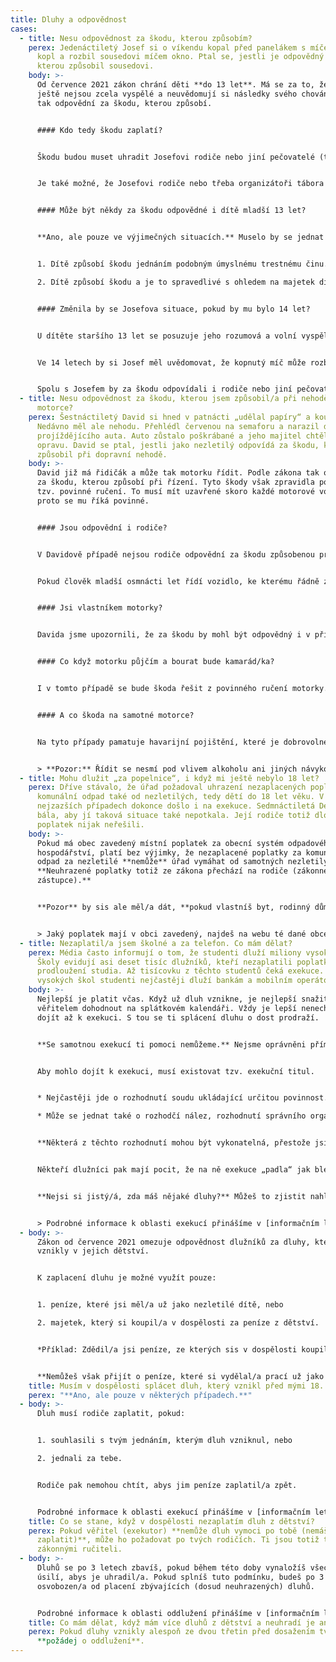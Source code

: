 ```yaml
---
title: Dluhy a odpovědnost
cases:
  - title: Nesu odpovědnost za škodu, kterou způsobím?
    perex: Jedenáctiletý Josef si o víkendu kopal před panelákem s míčem. Špatně
      kopl a rozbil sousedovi míčem okno. Ptal se, jestli je odpovědný za škodu,
      kterou způsobil sousedovi.
    body: >-
      Od července 2021 zákon chrání děti **do 13 let**. Má se za to, že většinou
      ještě nejsou zcela vyspělé a neuvědomují si následky svého chování. Nejsou
      tak odpovědní za škodu, kterou způsobí. 


      #### Kdo tedy škodu zaplatí?


      Škodu budou muset uhradit Josefovi rodiče nebo jiní pečovatelé (třeba pěstouni, učitelé, vychovatelé, vedoucí na táboře…), kteří měli Josefa na starost a měli na něj dohlížet. Pokud zanedbali povinnost vykonávat tzv. náležitý dohled, budou za škodu odpovědní oni.


      Je také možné, že Josefovi rodiče nebo třeba organizátoři tábora mají sjednáno pojištění odpovědnosti za škodu. Tedy smlouvu s pojišťovnou, že za ně zaplatí vzniklou škodu v případě nějakého maléru. V tomto případě bude platit pojišťovna. 


      #### Může být někdy za škodu odpovědné i dítě mladší 13 let?


      **Ano, ale pouze ve výjimečných situacích.** Muselo by se jednat o jeden ze dvou případů.


      1. Dítě způsobí škodu jednáním podobným úmyslnému trestnému činu. *Například pokud by dvanáctileté dítě úmyslně zapálilo sklad.*

      2. Dítě způsobí škodu a je to spravedlivé s ohledem na majetek dítěte a majetek poškozené osoby, aby za ni bylo odpovědné. *Například tehdy, pokud má dítě dostatek peněz a škodu může zaplatit z nich.*    


      #### Změnila by se Josefova situace, pokud by mu bylo 14 let?


      U dítěte staršího 13 let se posuzuje jeho rozumová a volní vyspělost. Tedy zda je dítě schopné posoudit následky svého jednání a ovládnout své jednání. Aby bylo dítě odpovědné za škodu, musí být splněny obě podmínky. 


      Ve 14 letech by si Josef měl uvědomovat, že kopnutý míč může rozbít okno. Stejně tak by si měl umět vybrat místo vhodné pro kopání, případně svou hru přizpůsobit okolí. Ve věku 14 let by tedy Josef byl pravděpodobně odpovědný za škodu způsobenou rozbitím okna.


      Spolu s Josefem by za škodu odpovídali i rodiče nebo jiní pečovatelé, pokud zanedbali svou povinnost dohlížet na Josefa. Josef a jeho rodiče by byli odpovědní společně a nerozdílně. To znamená, že soused může chtít uhradit škodu po kterémkoliv z nich. Josef s rodiči se pak musí dohodnout, jak se vzájemně vypořádají. Mělo by to být podle toho, nakolik se který z nich podílel na rozbití okna. Tedy nejen kdo kopl míč, ale i nakolik se rodiče snažili škodě předejít.
  - title: Nesu odpovědnost za škodu, kterou jsem způsobil/a při nehodě na své
      motorce?
    perex: Šestnáctiletý David si hned v patnácti „udělal papíry“ a koupil motorku.
      Nedávno měl ale nehodu. Přehlédl červenou na semaforu a narazil do
      projíždějícího auta. Auto zůstalo poškrábané a jeho majitel chtěl zaplatit
      opravu. David se ptal, jestli jako nezletilý odpovídá za škodu, kterou
      způsobil při dopravní nehodě.
    body: >-
      David již má řidičák a může tak motorku řídit. Podle zákona tak odpovídá i
      za škodu, kterou způsobí při řízení. Tyto škody však zpravidla pokrývá
      tzv. povinné ručení. To musí mít uzavřené skoro každé motorové vozidlo –
      proto se mu říká povinné.


      #### Jsou odpovědní i rodiče?


      V Davidově případě nejsou rodiče odpovědní za škodu způsobenou provozem dopravního prostředku, kterou způsobilo jejich dítě. Kdyby David nežil s rodiči, ale u pěstounů nebo třeba v dětském domově, nebyli by odpovědní ani pěstouni nebo jeho vychovatelé. 


      Pokud člověk mladší osmnácti let řídí vozidlo, ke kterému řádně získal řidičák, je odpovědný i za škodu způsobenou při dopravní nehodě. Opět však platí, že způsobenou škodu by mělo pokrýt povinné ručení.


      #### Jsi vlastníkem motorky?


      Davida jsme upozornili, že za škodu by mohl být odpovědný i v případě, že by mu motorku někdo ukradl a způsobil na ní dopravní nehodu. Jako majitel motorky by pak za škodu odpovídal společně s viníkem. Doporučili jsme mu proto, aby si motorku dobře zamykal či jinak zabezpečoval.


      #### Co když motorku půjčím a bourat bude kamarád/ka?


      I v tomto případě se bude škoda řešit z povinného ručení motorky. Je ale důležité, aby kamarád/ka měl/a také patřičný řidičák.


      #### A co škoda na samotné motorce?


      Na tyto případy pamatuje havarijní pojištění, které je dobrovolné. Pokud by ho David neměl, mohl by škodu vymáhat po tom, kdo ji způsobil. Tedy po tom, kdo motorku ukradl, nebo komu ji David půjčil.


      > **Pozor:** Řídit se nesmí pod vlivem alkoholu ani jiných návykových látek. Porušení tohoto pravidla většinou znamená, že pojišťovna nezaplatí případnou škodu, nebo její část.
  - title: Mohu dlužit „za popelnice“, i když mi ještě nebylo 18 let?
    perex: Dříve stávalo, že úřad požadoval uhrazení nezaplacených poplatků za
      komunální odpad také od nezletilých, tedy dětí do 18 let věku. V
      nejzazších případech dokonce došlo i na exekuce. Sedmnáctiletá Denisa se
      bála, aby jí taková situace také nepotkala. Její rodiče totiž dlouho tento
      poplatek nijak neřešili.
    body: >-
      Pokud má obec zavedený místní poplatek za obecní systém odpadového
      hospodářství, platí bez výjimky, že nezaplacené poplatky za komunální
      odpad za nezletilé **nemůže** úřad vymáhat od samotných nezletilých.
      **Neuhrazené poplatky totiž ze zákona přechází na rodiče (zákonné
      zástupce).**


      **Pozor** by sis ale měl/a dát, **pokud vlastníš byt, rodinný dům nebo letní chatu** (či jinou rekreační nemovitost). V obci mohou mít zavedený poplatek za odkládání komunálního odpadu z nemovité věci, který musíš platit. V **takovém případě nepřechází poplatková povinnost na rodiče (zákonné zástupce)**. Pokud v Tvé nemovitosti někdo bydlí, funguješ jako takový prostředník – musíš vybrat poplatek od osob, které v nemovitosti ubytováváš a zaplatit ho místnímu obecnímu úřadu. Pokud bys to neudělal/a, bude obecní úřad požadovat zaplacení po tobě. 


      > Jaký poplatek mají v obci zavedený, najdeš na webu té dané obce nebo na webu [Sbírky předpisů územních samosprávných celků](https://sbirkapp.gov.cz/).
  - title: Nezaplatil/a jsem školné a za telefon. Co mám dělat?
    perex: Média často informují o tom, že studenti dluží miliony vysokým školám.
      Školy evidují asi deset tisíc dlužníků, kteří nezaplatili poplatky za
      prodloužení studia. Až tisícovku z těchto studentů čeká exekuce. Kromě
      vysokých škol studenti nejčastěji dluží bankám a mobilním operátorům.
    body: >-
      Nejlepší je platit včas. Když už dluh vznikne, je nejlepší snažit se s
      věřitelem dohodnout na splátkovém kalendáři. Vždy je lepší nenechat věc
      dojít až k exekuci. S tou se ti splácení dluhu o dost prodraží.


      **Se samotnou exekucí ti pomoci nemůžeme.** Nejsme oprávněni přímo prověřovat postup soudních exekutorů ani jejich komory. Můžeme jen prověřit postup Ministerstva spravedlnosti, případně předsedy soudu, kteří nad exekutory vykonávají státní dohled.


      Aby mohlo dojít k exekuci, musí existovat tzv. exekuční titul.


      * Nejčastěji jde o rozhodnutí soudu ukládající určitou povinnost. 

      * Může se jednat také o rozhodčí nález, rozhodnutí správního orgánu či třeba notářský nebo exekutorský zápis se svolením k vykonatelnosti.


      **Některá z těchto rozhodnutí mohou být vykonatelná, přestože jsi se o nich nikdy nedozvěděl/a.** Důvodem jsou speciální pravidla doručování (takzvané náhradní doručení), která se mohou uplatnit. Třeba když si nevyzvedáváš dopis na adrese svého trvalého pobytu, případně se na této adrese vůbec nezdržuješ a nenahlásil/a jsi ohlašovně (obecnímu úřadu v místě tvého trvalého pobytu) adresu, na kterou ti má dopisy přeposílat. 


      Někteří dlužníci pak mají pocit, že na ně exekuce „padla“ jak blesk z čistého nebe. Pokud by ale při doručování skutečně došlo k chybě, můžeš se proti exekuci bránit. A to u soudního exekutora **návrhem na zastavení exekuce. Musíš ho ale podat do 30 dnů od doručení vyrozumění soudního exekutora o zahájení exekuce**.


      **Nejsi si jistý/á, zda máš nějaké dluhy?** Můžeš to zjistit nahlédnutím do spisů z takzvaných nalézacích řízení i výkonu exekuce u okresního soudu podle svého bydliště. Úplné informace o průběhu exekuce  získáš z exekučního spisu vedeného soudním exekutorem.


      > Podrobné informace k oblasti exekucí přinášíme v [informačním letáku](https://www.ochrance.cz/letaky/exekuce/exekuce.pdf).
  - body: >-
      Zákon od července 2021 omezuje odpovědnost dlužníků za dluhy, které
      vznikly v jejich dětství.


      K zaplacení dluhu je možné využít pouze:


      1. peníze, které jsi měl/a už jako nezletilé dítě, nebo

      2. majetek, který si koupil/a v dospělosti za peníze z dětství.


      *Příklad: Zdědil/a jsi peníze, ze kterých sis v dospělosti koupil/a auto. Zděděné peníze i auto je možné použít k zaplacení dluhu.*


      **Nemůžeš však přijít o peníze, které si vydělal/a prací už jako dospělý/dospělá. Pokud by se tak stalo, aktivně se u exekutora braň!**
    title: Musím v dospělosti splácet dluh, který vznikl před mými 18. narozeninami?
    perex: "**Ano, ale pouze v některých případech.**"
  - body: >-
      Dluh musí rodiče zaplatit, pokud:


      1. souhlasili s tvým jednáním, kterým dluh vzniknul, nebo

      2. jednali za tebe.


      Rodiče pak nemohou chtít, abys jim peníze zaplatil/a zpět.


      Podrobné informace k oblasti exekucí přinášíme v [informačním letáku.](https://www.ochrance.cz/letaky/exekuce/exekuce.pdf)
    title: Co se stane, když v dospělosti nezaplatím dluh z dětství?
    perex: Pokud věřitel (exekutor) **nemůže dluh vymoci po tobě (nemáš ho z čeho
      zaplatit)**, může ho požadovat po tvých rodičích. Ti jsou totiž tzv.
      zákonnými ručiteli.
  - body: >-
      Dluhů se po 3 letech zbavíš, pokud během této doby vynaložíš všechno
      úsilí, abys je uhradil/a. Pokud splníš tuto podmínku, budeš po 3 letech
      osvobozen/a od placení zbývajících (dosud neuhrazených) dluhů.


      Podrobné informace k oblasti oddlužení přinášíme v [informačním letáku](https://www.ochrance.cz/letaky/oddluzeni-i/oddluzeni-i.pdf).
    title: Co mám dělat, když mám více dluhů z dětství a neuhradí je ani moji rodiče?
    perex: Pokud dluhy vznikly alespoň ze dvou třetin před dosažením tvých 18 let,
      **požádej o oddlužení**.
---
```

